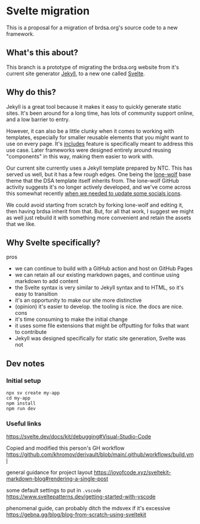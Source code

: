 # Svelte migration 

This is a proposal for a migration of brdsa.org's source code to a new framework. 

## What's this about?

This branch is a prototype of migrating the brdsa.org website from it's current site generator [Jekyll](https://jekyllrb.com/), to a new one called [Svelte](https://svelte.dev/).

## Why do this?

Jekyll is a great tool because it makes it easy to quickly generate static sites. It's been around for a long time, has lots of community support online, and a low barrier to entry.

However, it can also be a little clunky when it comes to working with templates, especially for smaller reusable elements that you might want to use on every page. 
It's [includes](https://jekyllrb.com/docs/includes/) feature is specifically meant to address this use case. Later frameworks were designed entirely around reusing "components" in this way, making them easier to work with. 

Our current site currently uses a Jekyll template prepared by NTC. This has served us well, but it has a few rough edges. One being the [lone-wolf](https://github.com/manid2/lone-wolf-theme) base theme that the DSA template itself inherits from. The lone-wolf GitHub activity suggests it's no longer actively developed, and we've come across this somewhat recently [when we needed to update some socials icons](https://github.com/dsa-ntc/brdsa.github.io/pull/15).

We could avoid starting from scratch by forking lone-wolf and editing it, then having brdsa inherit from that.
But, for all that work, I suggest we might as well just rebuild it with something more convenient and retain the assets that we like. 

## Why Svelte specifically? 

pros 
- we can continue to build with a GitHub action and host on GitHub Pages
- we can retain all our existing markdown pages, and continue using markdown to add content 
- the Svelte syntax is very similar to Jekyll syntax and to HTML, so it's easy to transition
- it's an opportunity to make our site more distinctive 
- (opinion) it's easier to develop. the tooling is nice. the docs are nice.
cons
- it's time consuming to make the initial change
- it uses some file extensions that might be offputting for folks that want to contribute
- Jekyll was designed specifically for static site generation, Svelte was not

## Dev notes

### Initial setup



```
npx sv create my-app
cd my-app
npm install
npm run dev
```

### Useful links

https://svelte.dev/docs/kit/debugging#Visual-Studio-Code

Copied and modified this person's GH workflow
https://github.com/khromov/derivault/blob/main/.github/workflows/build.yml

general guidance for project layout 
https://joyofcode.xyz/sveltekit-markdown-blog#rendering-a-single-post

some default settings to put in `.vscode` 
https://www.sveltepatterns.dev/getting-started-with-vscode

phenomenal guide, can probably ditch the mdsvex if it's excessive 
https://gebna.gg/blog/blog-from-scratch-using-sveltekit